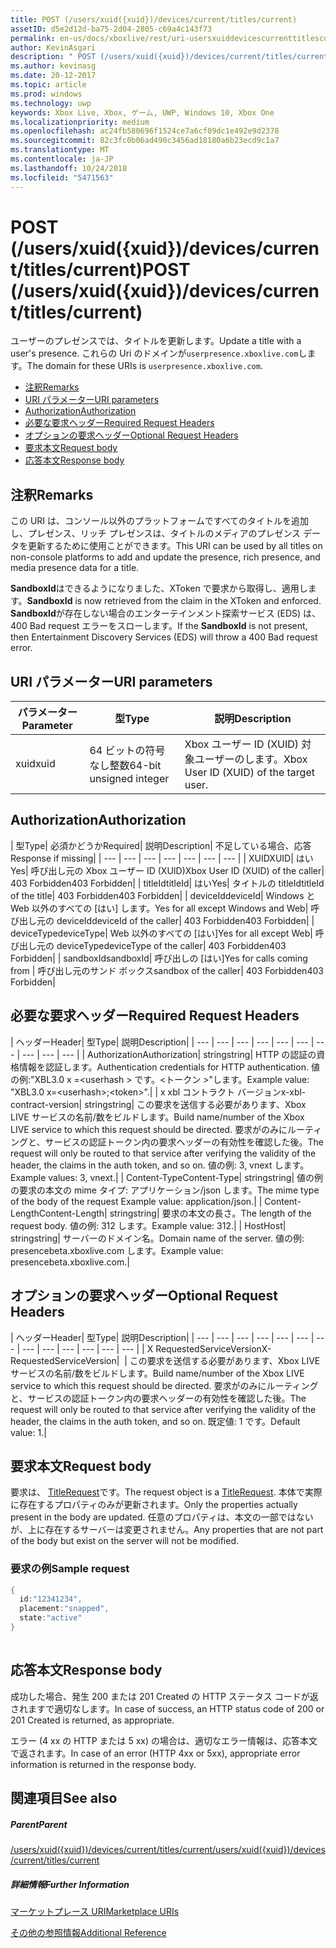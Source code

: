 ```yaml
---
title: POST (/users/xuid({xuid})/devices/current/titles/current)
assetID: d5e2d12d-ba75-2d04-2805-c69a4c143f73
permalink: en-us/docs/xboxlive/rest/uri-usersxuiddevicescurrenttitlescurrentpost.html
author: KevinAsgari
description: " POST (/users/xuid({xuid})/devices/current/titles/current)"
ms.author: kevinasg
ms.date: 20-12-2017
ms.topic: article
ms.prod: windows
ms.technology: uwp
keywords: Xbox Live, Xbox, ゲーム, UWP, Windows 10, Xbox One
ms.localizationpriority: medium
ms.openlocfilehash: ac24fb580696f1524ce7a6cf09dc1e492e9d2378
ms.sourcegitcommit: 82c3fc0b06ad490c3456ad18180a6b23ecd9c1a7
ms.translationtype: MT
ms.contentlocale: ja-JP
ms.lasthandoff: 10/24/2018
ms.locfileid: "5471563"
---
```

# <a name="post-usersxuidxuiddevicescurrenttitlescurrent"></a><span data-ttu-id="185e2-104">POST (/users/xuid({xuid})/devices/current/titles/current)</span><span class="sxs-lookup"><span data-stu-id="185e2-104">POST (/users/xuid({xuid})/devices/current/titles/current)</span></span>
<span data-ttu-id="185e2-105">ユーザーのプレゼンスでは、タイトルを更新します。</span><span class="sxs-lookup"><span data-stu-id="185e2-105">Update a title with a user's presence.</span></span> <span data-ttu-id="185e2-106">これらの Uri のドメインが`userpresence.xboxlive.com`します。</span><span class="sxs-lookup"><span data-stu-id="185e2-106">The domain for these URIs is `userpresence.xboxlive.com`.</span></span>
 
  * [<span data-ttu-id="185e2-107">注釈</span><span class="sxs-lookup"><span data-stu-id="185e2-107">Remarks</span></span>](#ID4EV)
  * [<span data-ttu-id="185e2-108">URI パラメーター</span><span class="sxs-lookup"><span data-stu-id="185e2-108">URI parameters</span></span>](#ID4EEB)
  * [<span data-ttu-id="185e2-109">Authorization</span><span class="sxs-lookup"><span data-stu-id="185e2-109">Authorization</span></span>](#ID4EPB)
  * [<span data-ttu-id="185e2-110">必要な要求ヘッダー</span><span class="sxs-lookup"><span data-stu-id="185e2-110">Required Request Headers</span></span>](#ID4ENE)
  * [<span data-ttu-id="185e2-111">オプションの要求ヘッダー</span><span class="sxs-lookup"><span data-stu-id="185e2-111">Optional Request Headers</span></span>](#ID4ERG)
  * [<span data-ttu-id="185e2-112">要求本文</span><span class="sxs-lookup"><span data-stu-id="185e2-112">Request body</span></span>](#ID4ERH)
  * [<span data-ttu-id="185e2-113">応答本文</span><span class="sxs-lookup"><span data-stu-id="185e2-113">Response body</span></span>](#ID4EKAAC)
 
<a id="ID4EV"></a>

 
## <a name="remarks"></a><span data-ttu-id="185e2-114">注釈</span><span class="sxs-lookup"><span data-stu-id="185e2-114">Remarks</span></span>
 
<span data-ttu-id="185e2-115">この URI は、コンソール以外のプラットフォームですべてのタイトルを追加し、プレゼンス、リッチ プレゼンスは、タイトルのメディアのプレゼンス データを更新するために使用ことができます。</span><span class="sxs-lookup"><span data-stu-id="185e2-115">This URI can be used by all titles on non-console platforms to add and update the presence, rich presence, and media presence data for a title.</span></span>
 
<span data-ttu-id="185e2-116">**SandboxId**はできるようになりました、XToken で要求から取得し、適用します。</span><span class="sxs-lookup"><span data-stu-id="185e2-116">**SandboxId** is now retrieved from the claim in the XToken and enforced.</span></span> <span data-ttu-id="185e2-117">**SandboxId**が存在しない場合のエンターテインメント探索サービス (EDS) は、400 Bad request エラーをスローします。</span><span class="sxs-lookup"><span data-stu-id="185e2-117">If the **SandboxId** is not present, then Entertainment Discovery Services (EDS) will throw a 400 Bad request error.</span></span>
  
<a id="ID4EEB"></a>

 
## <a name="uri-parameters"></a><span data-ttu-id="185e2-118">URI パラメーター</span><span class="sxs-lookup"><span data-stu-id="185e2-118">URI parameters</span></span>
 
| <span data-ttu-id="185e2-119">パラメーター</span><span class="sxs-lookup"><span data-stu-id="185e2-119">Parameter</span></span>| <span data-ttu-id="185e2-120">型</span><span class="sxs-lookup"><span data-stu-id="185e2-120">Type</span></span>| <span data-ttu-id="185e2-121">説明</span><span class="sxs-lookup"><span data-stu-id="185e2-121">Description</span></span>| 
| --- | --- | --- | 
| <span data-ttu-id="185e2-122">xuid</span><span class="sxs-lookup"><span data-stu-id="185e2-122">xuid</span></span>| <span data-ttu-id="185e2-123">64 ビットの符号なし整数</span><span class="sxs-lookup"><span data-stu-id="185e2-123">64-bit unsigned integer</span></span>| <span data-ttu-id="185e2-124">Xbox ユーザー ID (XUID) 対象ユーザーのします。</span><span class="sxs-lookup"><span data-stu-id="185e2-124">Xbox User ID (XUID) of the target user.</span></span>| 
  
<a id="ID4EPB"></a>

 
## <a name="authorization"></a><span data-ttu-id="185e2-125">Authorization</span><span class="sxs-lookup"><span data-stu-id="185e2-125">Authorization</span></span>
 
| <span data-ttu-id="185e2-126">型</span><span class="sxs-lookup"><span data-stu-id="185e2-126">Type</span></span>| <span data-ttu-id="185e2-127">必須かどうか</span><span class="sxs-lookup"><span data-stu-id="185e2-127">Required</span></span>| <span data-ttu-id="185e2-128">説明</span><span class="sxs-lookup"><span data-stu-id="185e2-128">Description</span></span>| <span data-ttu-id="185e2-129">不足している場合、応答</span><span class="sxs-lookup"><span data-stu-id="185e2-129">Response if missing</span></span>| 
| --- | --- | --- | --- | --- | --- | --- | 
| <span data-ttu-id="185e2-130">XUID</span><span class="sxs-lookup"><span data-stu-id="185e2-130">XUID</span></span>| <span data-ttu-id="185e2-131">はい</span><span class="sxs-lookup"><span data-stu-id="185e2-131">Yes</span></span>| <span data-ttu-id="185e2-132">呼び出し元の Xbox ユーザー ID (XUID)</span><span class="sxs-lookup"><span data-stu-id="185e2-132">Xbox User ID (XUID) of the caller</span></span>| <span data-ttu-id="185e2-133">403 Forbidden</span><span class="sxs-lookup"><span data-stu-id="185e2-133">403 Forbidden</span></span>| 
| <span data-ttu-id="185e2-134">titleId</span><span class="sxs-lookup"><span data-stu-id="185e2-134">titleId</span></span>| <span data-ttu-id="185e2-135">はい</span><span class="sxs-lookup"><span data-stu-id="185e2-135">Yes</span></span>| <span data-ttu-id="185e2-136">タイトルの titleId</span><span class="sxs-lookup"><span data-stu-id="185e2-136">titleId of the title</span></span>| <span data-ttu-id="185e2-137">403 Forbidden</span><span class="sxs-lookup"><span data-stu-id="185e2-137">403 Forbidden</span></span>| 
| <span data-ttu-id="185e2-138">deviceId</span><span class="sxs-lookup"><span data-stu-id="185e2-138">deviceId</span></span>| <span data-ttu-id="185e2-139">Windows と Web 以外のすべての [はい] します。</span><span class="sxs-lookup"><span data-stu-id="185e2-139">Yes for all except Windows and Web</span></span>| <span data-ttu-id="185e2-140">呼び出し元の deviceId</span><span class="sxs-lookup"><span data-stu-id="185e2-140">deviceId of the caller</span></span>| <span data-ttu-id="185e2-141">403 Forbidden</span><span class="sxs-lookup"><span data-stu-id="185e2-141">403 Forbidden</span></span>| 
| <span data-ttu-id="185e2-142">deviceType</span><span class="sxs-lookup"><span data-stu-id="185e2-142">deviceType</span></span>| <span data-ttu-id="185e2-143">Web 以外のすべての [はい]</span><span class="sxs-lookup"><span data-stu-id="185e2-143">Yes for all except Web</span></span>| <span data-ttu-id="185e2-144">呼び出し元の deviceType</span><span class="sxs-lookup"><span data-stu-id="185e2-144">deviceType of the caller</span></span>| <span data-ttu-id="185e2-145">403 Forbidden</span><span class="sxs-lookup"><span data-stu-id="185e2-145">403 Forbidden</span></span>| 
| <span data-ttu-id="185e2-146">sandboxId</span><span class="sxs-lookup"><span data-stu-id="185e2-146">sandboxId</span></span>| <span data-ttu-id="185e2-147">呼び出しの [はい]</span><span class="sxs-lookup"><span data-stu-id="185e2-147">Yes for calls coming from</span></span> | <span data-ttu-id="185e2-148">呼び出し元のサンド ボックス</span><span class="sxs-lookup"><span data-stu-id="185e2-148">sandbox of the caller</span></span>| <span data-ttu-id="185e2-149">403 Forbidden</span><span class="sxs-lookup"><span data-stu-id="185e2-149">403 Forbidden</span></span>| 
  
<a id="ID4ENE"></a>

 
## <a name="required-request-headers"></a><span data-ttu-id="185e2-150">必要な要求ヘッダー</span><span class="sxs-lookup"><span data-stu-id="185e2-150">Required Request Headers</span></span>
 
| <span data-ttu-id="185e2-151">ヘッダー</span><span class="sxs-lookup"><span data-stu-id="185e2-151">Header</span></span>| <span data-ttu-id="185e2-152">型</span><span class="sxs-lookup"><span data-stu-id="185e2-152">Type</span></span>| <span data-ttu-id="185e2-153">説明</span><span class="sxs-lookup"><span data-stu-id="185e2-153">Description</span></span>| 
| --- | --- | --- | --- | --- | --- | --- | --- | --- | --- | 
| <span data-ttu-id="185e2-154">Authorization</span><span class="sxs-lookup"><span data-stu-id="185e2-154">Authorization</span></span>| <span data-ttu-id="185e2-155">string</span><span class="sxs-lookup"><span data-stu-id="185e2-155">string</span></span>| <span data-ttu-id="185e2-156">HTTP の認証の資格情報を認証します。</span><span class="sxs-lookup"><span data-stu-id="185e2-156">Authentication credentials for HTTP authentication.</span></span> <span data-ttu-id="185e2-157">値の例:"XBL3.0 x =&lt;userhash > です。&lt;トークン >"します。</span><span class="sxs-lookup"><span data-stu-id="185e2-157">Example value: "XBL3.0 x=&lt;userhash>;&lt;token>".</span></span>| 
| <span data-ttu-id="185e2-158">x xbl コントラクト バージョン</span><span class="sxs-lookup"><span data-stu-id="185e2-158">x-xbl-contract-version</span></span>| <span data-ttu-id="185e2-159">string</span><span class="sxs-lookup"><span data-stu-id="185e2-159">string</span></span>| <span data-ttu-id="185e2-160">この要求を送信する必要があります、Xbox LIVE サービスの名前/数をビルドします。</span><span class="sxs-lookup"><span data-stu-id="185e2-160">Build name/number of the Xbox LIVE service to which this request should be directed.</span></span> <span data-ttu-id="185e2-161">要求がのみにルーティングと、サービスの認証トークン内の要求ヘッダーの有効性を確認した後。</span><span class="sxs-lookup"><span data-stu-id="185e2-161">The request will only be routed to that service after verifying the validity of the header, the claims in the auth token, and so on.</span></span> <span data-ttu-id="185e2-162">値の例: 3, vnext します。</span><span class="sxs-lookup"><span data-stu-id="185e2-162">Example values: 3, vnext.</span></span>| 
| <span data-ttu-id="185e2-163">Content-Type</span><span class="sxs-lookup"><span data-stu-id="185e2-163">Content-Type</span></span>| <span data-ttu-id="185e2-164">string</span><span class="sxs-lookup"><span data-stu-id="185e2-164">string</span></span>| <span data-ttu-id="185e2-165">値の例の要求の本文の mime タイプ: アプリケーション/json します。</span><span class="sxs-lookup"><span data-stu-id="185e2-165">The mime type of the body of the request Example value: application/json.</span></span>| 
| <span data-ttu-id="185e2-166">Content-Length</span><span class="sxs-lookup"><span data-stu-id="185e2-166">Content-Length</span></span>| <span data-ttu-id="185e2-167">string</span><span class="sxs-lookup"><span data-stu-id="185e2-167">string</span></span>| <span data-ttu-id="185e2-168">要求の本文の長さ。</span><span class="sxs-lookup"><span data-stu-id="185e2-168">The length of the request body.</span></span> <span data-ttu-id="185e2-169">値の例: 312 します。</span><span class="sxs-lookup"><span data-stu-id="185e2-169">Example value: 312.</span></span>| 
| <span data-ttu-id="185e2-170">Host</span><span class="sxs-lookup"><span data-stu-id="185e2-170">Host</span></span>| <span data-ttu-id="185e2-171">string</span><span class="sxs-lookup"><span data-stu-id="185e2-171">string</span></span>| <span data-ttu-id="185e2-172">サーバーのドメイン名。</span><span class="sxs-lookup"><span data-stu-id="185e2-172">Domain name of the server.</span></span> <span data-ttu-id="185e2-173">値の例: presencebeta.xboxlive.com します。</span><span class="sxs-lookup"><span data-stu-id="185e2-173">Example value: presencebeta.xboxlive.com.</span></span>| 
  
<a id="ID4ERG"></a>

 
## <a name="optional-request-headers"></a><span data-ttu-id="185e2-174">オプションの要求ヘッダー</span><span class="sxs-lookup"><span data-stu-id="185e2-174">Optional Request Headers</span></span>
 
| <span data-ttu-id="185e2-175">ヘッダー</span><span class="sxs-lookup"><span data-stu-id="185e2-175">Header</span></span>| <span data-ttu-id="185e2-176">型</span><span class="sxs-lookup"><span data-stu-id="185e2-176">Type</span></span>| <span data-ttu-id="185e2-177">説明</span><span class="sxs-lookup"><span data-stu-id="185e2-177">Description</span></span>| 
| --- | --- | --- | --- | --- | --- | --- | --- | --- | --- | --- | --- | --- | 
| <span data-ttu-id="185e2-178">X RequestedServiceVersion</span><span class="sxs-lookup"><span data-stu-id="185e2-178">X-RequestedServiceVersion</span></span>|  | <span data-ttu-id="185e2-179">この要求を送信する必要があります、Xbox LIVE サービスの名前/数をビルドします。</span><span class="sxs-lookup"><span data-stu-id="185e2-179">Build name/number of the Xbox LIVE service to which this request should be directed.</span></span> <span data-ttu-id="185e2-180">要求がのみにルーティングと、サービスの認証トークン内の要求ヘッダーの有効性を確認した後。</span><span class="sxs-lookup"><span data-stu-id="185e2-180">The request will only be routed to that service after verifying the validity of the header, the claims in the auth token, and so on.</span></span> <span data-ttu-id="185e2-181">既定値: 1 です。</span><span class="sxs-lookup"><span data-stu-id="185e2-181">Default value: 1.</span></span>| 
  
<a id="ID4ERH"></a>

 
## <a name="request-body"></a><span data-ttu-id="185e2-182">要求本文</span><span class="sxs-lookup"><span data-stu-id="185e2-182">Request body</span></span>
 
<span data-ttu-id="185e2-183">要求は、 [TitleRequest](../../json/json-titlerequest.md)です。</span><span class="sxs-lookup"><span data-stu-id="185e2-183">The request object is a [TitleRequest](../../json/json-titlerequest.md).</span></span> <span data-ttu-id="185e2-184">本体で実際に存在するプロパティのみが更新されます。</span><span class="sxs-lookup"><span data-stu-id="185e2-184">Only the properties actually present in the body are updated.</span></span> <span data-ttu-id="185e2-185">任意のプロパティは、本文の一部ではないが、上に存在するサーバーは変更されません。</span><span class="sxs-lookup"><span data-stu-id="185e2-185">Any properties that are not part of the body but exist on the server will not be modified.</span></span>
 
<a id="ID4EAAAC"></a>

 
### <a name="sample-request"></a><span data-ttu-id="185e2-186">要求の例</span><span class="sxs-lookup"><span data-stu-id="185e2-186">Sample request</span></span>
 

```cpp
{
  id:"12341234",
  placement:"snapped",
  state:"active"
}
      
```

   
<a id="ID4EKAAC"></a>

 
## <a name="response-body"></a><span data-ttu-id="185e2-187">応答本文</span><span class="sxs-lookup"><span data-stu-id="185e2-187">Response body</span></span>
 
<span data-ttu-id="185e2-188">成功した場合、発生 200 または 201 Created の HTTP ステータス コードが返されますで適切なします。</span><span class="sxs-lookup"><span data-stu-id="185e2-188">In case of success, an HTTP status code of 200 or 201 Created is returned, as appropriate.</span></span>
 
<span data-ttu-id="185e2-189">エラー (4 xx の HTTP または 5 xx) の場合は、適切なエラー情報は、応答本文で返されます。</span><span class="sxs-lookup"><span data-stu-id="185e2-189">In case of an error (HTTP 4xx or 5xx), appropriate error information is returned in the response body.</span></span>
  
<a id="ID4EVAAC"></a>

 
## <a name="see-also"></a><span data-ttu-id="185e2-190">関連項目</span><span class="sxs-lookup"><span data-stu-id="185e2-190">See also</span></span>
 
<a id="ID4EXAAC"></a>

 
##### <a name="parent"></a><span data-ttu-id="185e2-191">Parent</span><span class="sxs-lookup"><span data-stu-id="185e2-191">Parent</span></span> 

[<span data-ttu-id="185e2-192">/users/xuid({xuid})/devices/current/titles/current</span><span class="sxs-lookup"><span data-stu-id="185e2-192">/users/xuid({xuid})/devices/current/titles/current</span></span>](uri-usersxuiddevicescurrenttitlescurrent.md)

  
<a id="ID4EBBAC"></a>

 
##### <a name="further-information"></a><span data-ttu-id="185e2-193">詳細情報</span><span class="sxs-lookup"><span data-stu-id="185e2-193">Further Information</span></span> 

[<span data-ttu-id="185e2-194">マーケットプレース URI</span><span class="sxs-lookup"><span data-stu-id="185e2-194">Marketplace URIs</span></span>](../marketplace/atoc-reference-marketplace.md)

 [<span data-ttu-id="185e2-195">その他の参照情報</span><span class="sxs-lookup"><span data-stu-id="185e2-195">Additional Reference</span></span>](../../additional/atoc-xboxlivews-reference-additional.md)

   